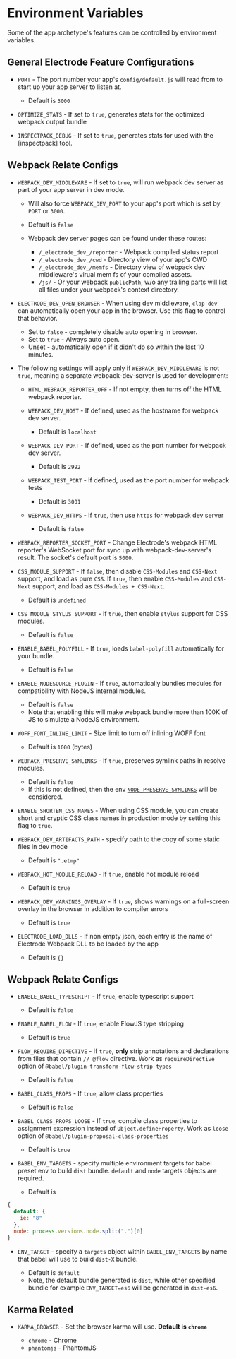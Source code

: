 # Environment Variables

Some of the app archetype's features can be controlled by environment variables.

## General Electrode Feature Configurations

- `PORT` - The port number your app's `config/default.js` will read from to start up your app server to listen at.

  - Default is `3000`

- `OPTIMIZE_STATS` - If set to `true`, generates stats for the optimized webpack output bundle

- `INSPECTPACK_DEBUG` - If set to `true`, generates stats for used with the [inspectpack] tool.

## Webpack Relate Configs

- `WEBPACK_DEV_MIDDLEWARE` - If set to `true`, will run webpack dev server as part of your app server in dev mode.

  - Will also force `WEBPACK_DEV_PORT` to your app's port which is set by `PORT` or `3000`.
  - Default is `false`
  - Webpack dev server pages can be found under these routes:

    - `/_electrode_dev_/reporter` - Webpack compiled status report
    - `/_electrode_dev_/cwd` - Directory view of your app's CWD
    - `/_electrode_dev_/memfs` - Directory view of webpack dev middleware's virual mem fs of your compiled assets.
    - `/js/` - Or your webpack `publicPath`, w/o any trailing parts will list all files under your webpack's context directory.

- `ELECTRODE_DEV_OPEN_BROWSER` - When using dev middleware, `clap dev` can automatically open your app in the browser. Use this flag to control that behavior.

  - Set to `false` - completely disable auto opening in browser.
  - Set to `true` - Always auto open.
  - Unset - automatically open if it didn't do so within the last 10 minutes.

- The following settings will apply only if `WEBPACK_DEV_MIDDLEWARE` is not `true`, meaning a separate webpack-dev-server is used for development:

  - `HTML_WEBPACK_REPORTER_OFF` - If not empty, then turns off the HTML webpack reporter.

  - `WEBPACK_DEV_HOST` - If defined, used as the hostname for webpack dev server.

    - Default is `localhost`

  * `WEBPACK_DEV_PORT` - If defined, used as the port number for webpack dev server.

    - Default is `2992`

  - `WEBPACK_TEST_PORT` - If defined, used as the port number for webpack tests

    - Default is `3001`

  * `WEBPACK_DEV_HTTPS` - If `true`, then use `https` for webpack dev server

    - Default is `false`

* `WEBPACK_REPORTER_SOCKET_PORT` - Change Electrode's webpack HTML reporter's WebSocket port for sync up with webpack-dev-server's result. The socket's default port is `5000`.

* `CSS_MODULE_SUPPORT` - If `false`, then disable `CSS-Modules` and `CSS-Next` support, and load as pure `CSS`. If `true`, then enable `CSS-Modules` and `CSS-Next` support, and load as `CSS-Modules + CSS-Next`.

  - Default is `undefined`

* `CSS_MODULE_STYLUS_SUPPORT` - if `true`, then enable `stylus` support for CSS modules.

  - Default is `false`

- `ENABLE_BABEL_POLYFILL` - If `true`, loads `babel-polyfill` automatically for your bundle.

  - Default is `false`

* `ENABLE_NODESOURCE_PLUGIN` - If `true`, automatically bundles modules for compatibility with NodeJS internal modules.

  - Default is `false`
  - Note that enabling this will make webpack bundle more than 100K of JS to simulate a NodeJS environment.

- `WOFF_FONT_INLINE_LIMIT` - Size limit to turn off inlining WOFF font

  - Default is `1000` (bytes)

* `WEBPACK_PRESERVE_SYMLINKS` - If `true`, preserves symlink paths in resolve modules.

  - Default is `false`
  - If this is not defined, then the env [`NODE_PRESERVE_SYMLINKS`] will be considered.

* `ENABLE_SHORTEN_CSS_NAMES` - When using CSS module, you can create short and cryptic CSS class names in production mode by setting this flag to `true`.

* `WEBPACK_DEV_ARTIFACTS_PATH` - specify path to the copy of some static files in dev mode

  - Default is `".etmp"`

* `WEBPACK_HOT_MODULE_RELOAD` - If `true`, enable hot module reload

  - Default is `true`

* `WEBPACK_DEV_WARNINGS_OVERLAY` - If `true`, shows warnings on a full-screen overlay in the browser in addition to compiler errors

  - Default is `true`

* `ELECTRODE_LOAD_DLLS` - If non empty json, each entry is the name of Electrode Webpack DLL to be loaded by the app

  - Default is `{}`

## Webpack Relate Configs

- `ENABLE_BABEL_TYPESCRIPT` - If `true`, enable typescript support

  - Default is `false`

- `ENABLE_BABEL_FLOW` - If `true`, enable FlowJS type stripping

  - Default is `true`

- `FLOW_REQUIRE_DIRECTIVE` - If `true`, **only** strip annotations and declarations from files that contain `// @flow` directive. Work as `requireDirective` option of `@babel/plugin-transform-flow-strip-types`

  - Default is `false`

- `BABEL_CLASS_PROPS` - If `true`, allow class properties

  - Default is `false`

- `BABEL_CLASS_PROPS_LOOSE` - If `true`, compile class properties to assignment expression instead of `Object.defineProperty`. Work as `loose` option of `@babel/plugin-proposal-class-properties`

  - Default is `true`

- `BABEL_ENV_TARGETS` - specify multiple environment targets for babel preset env to build `dist` bundle. `default` and `node` targets objects are required.

  - Default is

```js
{
  default: {
    ie: "8"
  },
  node: process.versions.node.split(".")[0]
}
```

- `ENV_TARGET` - specify a `targets` object within `BABEL_ENV_TARGETS` by name that babel will use to build `dist-X` bundle.

  - Default is `default`
  - Note, the default bundle generated is `dist`, while other specified bundle for example `ENV_TARGET=es6` will be generated in `dist-es6`.

## Karma Related

- `KARMA_BROWSER` - Set the browser karma will use. **Default is `chrome`**

  - `chrome` - Chrome
  - `phantomjs` - PhantomJS

[`node_preserve_symlinks`]: https://nodejs.org/docs/latest-v8.x/api/cli.html#cli_node_preserve_symlinks_1
